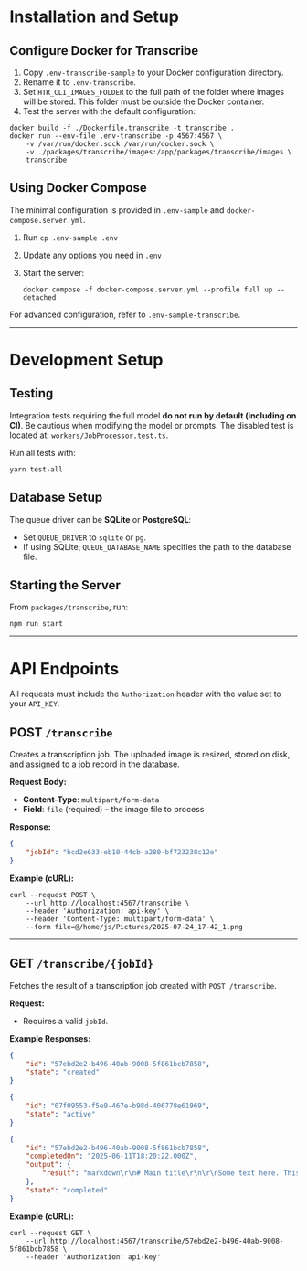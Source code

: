 # Installation and Setup

## Configure Docker for Transcribe

1. Copy `.env-transcribe-sample` to your Docker configuration directory.
2. Rename it to `.env-transcribe`.
3. Set `HTR_CLI_IMAGES_FOLDER` to the full path of the folder where images will be stored. This folder must be outside the Docker container.
4. Test the server with the default configuration:

```shell
docker build -f ./Dockerfile.transcribe -t transcribe .
docker run --env-file .env-transcribe -p 4567:4567 \
	-v /var/run/docker.sock:/var/run/docker.sock \
	-v ./packages/transcribe/images:/app/packages/transcribe/images \
	transcribe
```

## Using Docker Compose

The minimal configuration is provided in `.env-sample` and `docker-compose.server.yml`.

1. Run `cp .env-sample .env`
2. Update any options you need in `.env`
3. Start the server:

   ```shell
   docker compose -f docker-compose.server.yml --profile full up --detached
   ```

For advanced configuration, refer to `.env-sample-transcribe`.

---

# Development Setup

## Testing

Integration tests requiring the full model **do not run by default (including on CI)**. Be cautious when modifying the model or prompts.
The disabled test is located at: `workers/JobProcessor.test.ts`.

Run all tests with:

```shell
yarn test-all
```

## Database Setup

The queue driver can be **SQLite** or **PostgreSQL**:

* Set `QUEUE_DRIVER` to `sqlite` or `pg`.
* If using SQLite, `QUEUE_DATABASE_NAME` specifies the path to the database file.

## Starting the Server

From `packages/transcribe`, run:

```shell
npm run start
```

---

# API Endpoints

All requests must include the `Authorization` header with the value set to your `API_KEY`.

## POST `/transcribe`

Creates a transcription job. The uploaded image is resized, stored on disk, and assigned to a job record in the database.

**Request Body:**

* **Content-Type**: `multipart/form-data`
* **Field**: `file` (required) – the image file to process

**Response:**

```json
{
	"jobId": "bcd2e633-eb10-44cb-a280-bf723238c12e"
}
```

**Example (cURL):**

```shell
curl --request POST \
	--url http://localhost:4567/transcribe \
	--header 'Authorization: api-key' \
	--header 'Content-Type: multipart/form-data' \
	--form file=@/home/js/Pictures/2025-07-24_17-42_1.png
```

---

## GET `/transcribe/{jobId}`

Fetches the result of a transcription job created with `POST /transcribe`.

**Request:**

* Requires a valid `jobId`.

**Example Responses:**

```json
{
	"id": "57ebd2e2-b496-40ab-9008-5f861bcb7858",
	"state": "created"
}
```

```json
{
	"id": "07f09553-f5e9-467e-b98d-406778e61969",
	"state": "active"
}
```

```json
{
	"id": "57ebd2e2-b496-40ab-9008-5f861bcb7858",
	"completedOn": "2025-06-11T18:20:22.000Z",
	"output": {
		"result": "markdown\r\n# Main title\r\n\r\nSome text here. This should take more than one line.\r\n\r\n## Sub title\r\n\r\n- One kind\r\n  - of list\r\n    - sub-item\r\n\r\n## Conclusion\r\n\r\nLet's finish here."
	},
	"state": "completed"
}
```

**Example (cURL):**

```shell
curl --request GET \
	--url http://localhost:4567/transcribe/57ebd2e2-b496-40ab-9008-5f861bcb7858 \
	--header 'Authorization: api-key'
```
